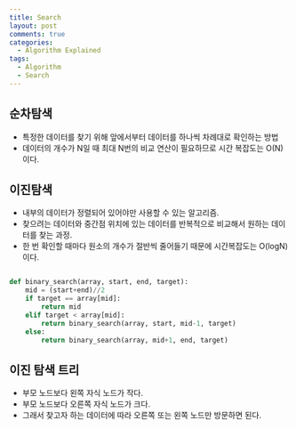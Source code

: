 ```yaml
---
title: Search
layout: post
comments: true
categories:
  - Algorithm Explained
tags:
  - Algorithm
  - Search
---
```


## 순차탐색

* 특정한 데이터를 찾기 위해 앞에서부터 데이터를 하나씩 차례대로 확인하는 방법
* 데이터의 개수가 N일 때 최대 N번의 비교 연산이 필요하므로 시간 복잡도는 O(N)이다.

## 이진탐색

* 내부의 데이터가 정렬되어 있어야만 사용할 수 있는 알고리즘.
* 찾으려는 데이터와 중간점 위치에 있는 데이터를 반복적으로 비교해서 원하는 데이터를 찾는 과정.
* 한 번 확인할 때마다 원소의 개수가 절반씩 줄어들기 때문에 시간복잡도는 O(logN)이다.

```python

def binary_search(array, start, end, target):
    mid = (start+end)//2
    if target == array[mid]:
        return mid
    elif target < array[mid]:
        return binary_search(array, start, mid-1, target)
    else:
        return binary_search(array, mid+1, end, target)

```

## 이진 탐색 트리

* 부모 노드보다 왼쪽 자식 노드가 작다.
* 부모 노드보다 오른쪽 자식 노드가 크다.
* 그래서 찾고자 하는 데이터에 따라 오른쪽 또는 왼쪽 노드만 방문하면 된다.